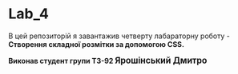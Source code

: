 # Lab_4
<p>В цей репозиторій я завантажив четверту лабараторну роботу - <b>Створення складної розмітки за допомогою CSS.<b><p>
Виконав студент групи ТЗ-92 <big>Ярошінський Дмитро<big>
